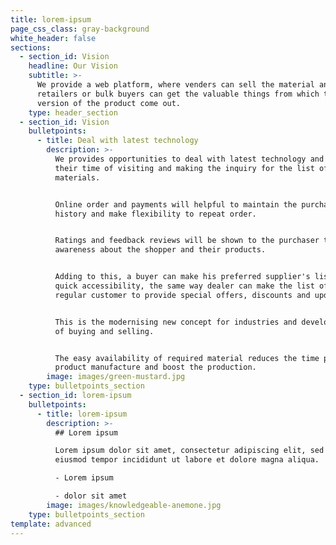 ```yaml
---
title: lorem-ipsum
page_css_class: gray-background
white_header: false
sections:
  - section_id: Vision
    headline: Our Vision
    subtitle: >-
      We provide a web platform, where venders can sell the material and the
      retailers or bulk buyers can get the valuable things from which the final
      version of the product come out.
    type: header_section
  - section_id: Vision
    bulletpoints:
      - title: Deal with latest technology
        description: >-
          We provides opportunities to deal with latest technology and avoid
          their time of visiting and making the inquiry for the list of
          materials. 


          Online order and payments will helpful to maintain the purchase
          history and make flexibility to repeat order.


          Ratings and feedback reviews will be shown to the purchaser to get
          awareness about the shopper and their products.  


          Adding to this, a buyer can make his preferred supplier's list for his
          quick accessibility, the same way dealer can make the list of his
          regular customer to provide special offers, discounts and updates. 


          This is the modernising new concept for industries and develop new way
          of buying and selling.


          The easy availability of required material reduces the time phase of
          product manufacture and boost the production. 
        image: images/green-mustard.jpg
    type: bulletpoints_section
  - section_id: lorem-ipsum
    bulletpoints:
      - title: lorem-ipsum
        description: >-
          ## Lorem ipsum

          Lorem ipsum dolor sit amet, consectetur adipiscing elit, sed do
          eiusmod tempor incididunt ut labore et dolore magna aliqua.

          - Lorem ipsum

          - dolor sit amet
        image: images/knowledgeable-anemone.jpg
    type: bulletpoints_section
template: advanced
---
```

